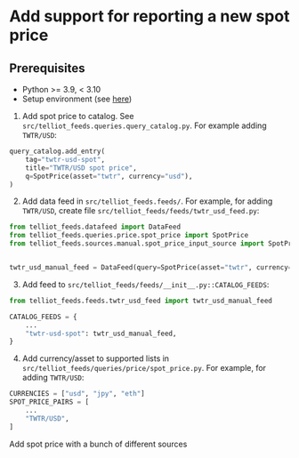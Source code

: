 # Add support for reporting a new spot price
## Prerequisites
- Python >= 3.9, < 3.10
- Setup environment (see [here](contributing.md))

1. Add spot price to catalog. See `src/telliot_feeds.queries.query_catalog.py`. For example adding `TWTR/USD`:
```python
query_catalog.add_entry(
    tag="twtr-usd-spot",
    title="TWTR/USD spot price",
    q=SpotPrice(asset="twtr", currency="usd"),
)
```

2. Add data feed in `src/telliot_feeds.feeds/`. For example, for adding `TWTR/USD`, create file `src/telliot_feeds/feeds/twtr_usd_feed.py`:
```python
from telliot_feeds.datafeed import DataFeed
from telliot_feeds.queries.price.spot_price import SpotPrice
from telliot_feeds.sources.manual.spot_price_input_source import SpotPriceManualSource


twtr_usd_manual_feed = DataFeed(query=SpotPrice(asset="twtr", currency="usd"), source=SpotPriceManualSource())
```

3. Add feed to `src/telliot_feeds/feeds/__init__.py::CATALOG_FEEDS`:
```python
from telliot_feeds.feeds.twtr_usd_feed import twtr_usd_manual_feed

CATALOG_FEEDS = {
    ...
    "twtr-usd-spot": twtr_usd_manual_feed,
}
```

4. Add currency/asset to supported lists in `src/telliot_feeds/queries/price/spot_price.py`. For example, for adding `TWTR/USD`:
```python
CURRENCIES = ["usd", "jpy", "eth"]
SPOT_PRICE_PAIRS = [
    ...
    "TWTR/USD",
]
```

Add spot price with a bunch of different sources
